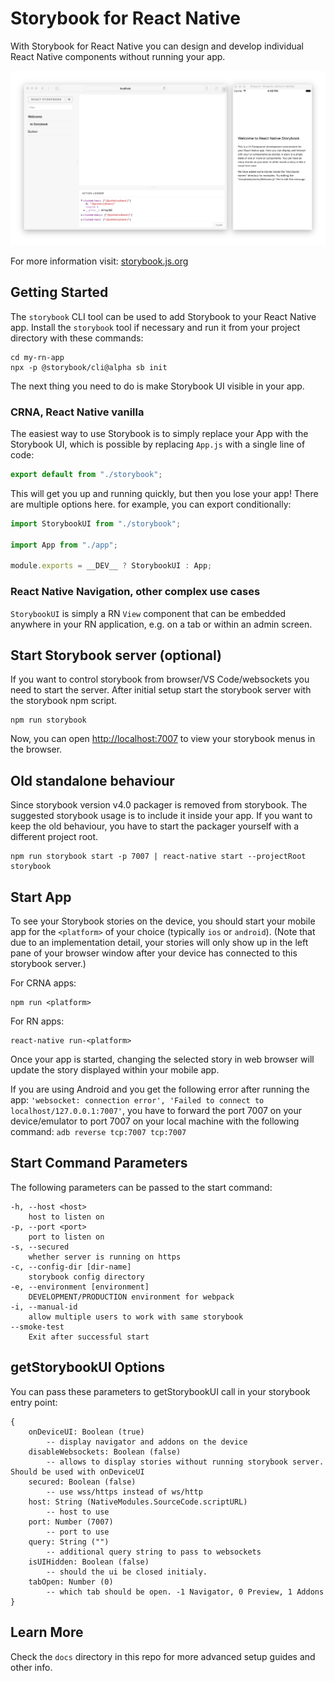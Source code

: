 # Storybook for React Native

With Storybook for React Native you can design and develop individual React Native components without running your app.

![Storybook Screenshot](docs/assets/readme/screenshot.png)

For more information visit: [storybook.js.org](https://storybook.js.org)

## Getting Started

The `storybook` CLI tool can be used to add Storybook to your React Native app. Install the `storybook` tool if necessary and run it from your project directory with these commands:

```shell
cd my-rn-app
npx -p @storybook/cli@alpha sb init
```

The next thing you need to do is make Storybook UI visible in your app.

### CRNA, React Native vanilla

The easiest way to use Storybook is to simply replace your App with the Storybook UI, which is possible by replacing `App.js` with a single line of code:

```js
export default from "./storybook";
```

This will get you up and running quickly, but then you lose your app!
There are multiple options here. for example, you can export conditionally:

```js
import StorybookUI from "./storybook";

import App from "./app";

module.exports = __DEV__ ? StorybookUI : App;
```

### React Native Navigation, other complex use cases

`StorybookUI` is simply a RN `View` component that can be embedded anywhere in your RN application, e.g. on a tab or within an admin screen.

## Start Storybook server (optional)

If you want to control storybook from browser/VS Code/websockets you need to start the server.
After initial setup start the storybook server with the storybook npm script.

```shell
npm run storybook
```

Now, you can open <http://localhost:7007> to view your storybook menus in the browser.

## Old standalone behaviour

Since storybook version v4.0 packager is removed from storybook.
The suggested storybook usage is to include it inside your app.
If you want to keep the old behaviour, you have to start the packager yourself with a different project root.

```
npm run storybook start -p 7007 | react-native start --projectRoot storybook
```

## Start App

To see your Storybook stories on the device, you should start your mobile app for the `<platform>` of your choice (typically `ios` or `android`). (Note that due to an implementation detail, your stories will only show up in the left pane of your browser window after your device has connected to this storybook server.)

For CRNA apps:

    npm run <platform>

For RN apps:

    react-native run-<platform>

Once your app is started, changing the selected story in web browser will update the story displayed within your mobile app.

If you are using Android and you get the following error after running the app: `'websocket: connection error', 'Failed to connect to localhost/127.0.0.1:7007'`, you have to forward the port 7007 on your device/emulator to port 7007 on your local machine with the following command:
`adb reverse tcp:7007 tcp:7007`

## Start Command Parameters

The following parameters can be passed to the start command:

```
-h, --host <host>
    host to listen on
-p, --port <port>
    port to listen on
-s, --secured
    whether server is running on https
-c, --config-dir [dir-name]
    storybook config directory
-e, --environment [environment]
    DEVELOPMENT/PRODUCTION environment for webpack
-i, --manual-id
    allow multiple users to work with same storybook
--smoke-test
    Exit after successful start
```

## getStorybookUI Options

You can pass these parameters to getStorybookUI call in your storybook entry point:

```
{
    onDeviceUI: Boolean (true)
        -- display navigator and addons on the device
    disableWebsockets: Boolean (false)
        -- allows to display stories without running storybook server. Should be used with onDeviceUI
    secured: Boolean (false)
        -- use wss/https instead of ws/http
    host: String (NativeModules.SourceCode.scriptURL)
        -- host to use
    port: Number (7007)
        -- port to use
    query: String ("")
        -- additional query string to pass to websockets
    isUIHidden: Boolean (false)
        -- should the ui be closed initialy.
    tabOpen: Number (0)
        -- which tab should be open. -1 Navigator, 0 Preview, 1 Addons
}
```

## Learn More

Check the `docs` directory in this repo for more advanced setup guides and other info.
